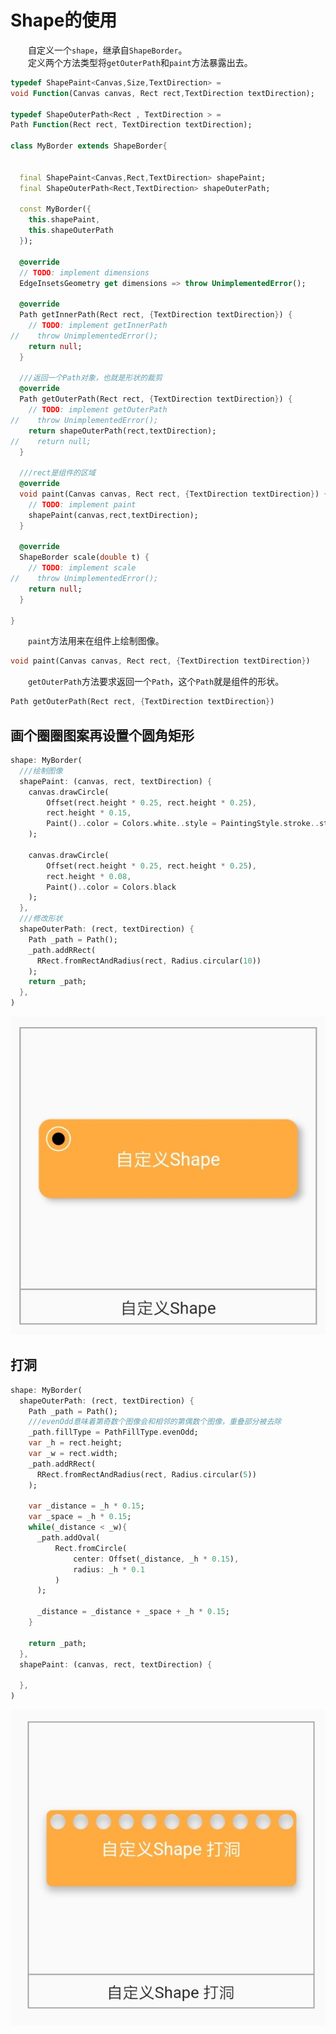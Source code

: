 # Shape的使用
&emsp;&emsp;自定义一个```shape```，继承自```ShapeBorder```。  
&emsp;&emsp;定义两个方法类型将```getOuterPath```和```paint```方法暴露出去。  

```dart
typedef ShapePaint<Canvas,Size,TextDirection> =
void Function(Canvas canvas, Rect rect,TextDirection textDirection);

typedef ShapeOuterPath<Rect , TextDirection > =
Path Function(Rect rect, TextDirection textDirection);

class MyBorder extends ShapeBorder{


  final ShapePaint<Canvas,Rect,TextDirection> shapePaint;
  final ShapeOuterPath<Rect,TextDirection> shapeOuterPath;

  const MyBorder({
    this.shapePaint,
    this.shapeOuterPath
  });

  @override
  // TODO: implement dimensions
  EdgeInsetsGeometry get dimensions => throw UnimplementedError();

  @override
  Path getInnerPath(Rect rect, {TextDirection textDirection}) {
    // TODO: implement getInnerPath
//    throw UnimplementedError();
    return null;
  }

  ///返回一个Path对象，也就是形状的裁剪
  @override
  Path getOuterPath(Rect rect, {TextDirection textDirection}) {
    // TODO: implement getOuterPath
//    throw UnimplementedError();
    return shapeOuterPath(rect,textDirection);
//    return null;
  }

  ///rect是组件的区域
  @override
  void paint(Canvas canvas, Rect rect, {TextDirection textDirection}) {
    // TODO: implement paint
    shapePaint(canvas,rect,textDirection);
  }

  @override
  ShapeBorder scale(double t) {
    // TODO: implement scale
//    throw UnimplementedError();
    return null;
  }

}

```

&emsp;&emsp;```paint```方法用来在组件上绘制图像。  
```dart
void paint(Canvas canvas, Rect rect, {TextDirection textDirection})
```

&emsp;&emsp;```getOuterPath```方法要求返回一个```Path```，这个```Path```就是组件的形状。   
```dart
Path getOuterPath(Rect rect, {TextDirection textDirection})
```

## 画个圈圈图案再设置个圆角矩形
```dart
shape: MyBorder(
  ///绘制图像
  shapePaint: (canvas, rect, textDirection) {
    canvas.drawCircle(
        Offset(rect.height * 0.25, rect.height * 0.25),
        rect.height * 0.15,
        Paint()..color = Colors.white..style = PaintingStyle.stroke..strokeWidth = 1
    );

    canvas.drawCircle(
        Offset(rect.height * 0.25, rect.height * 0.25),
        rect.height * 0.08,
        Paint()..color = Colors.black
    );
  },
  ///修改形状
  shapeOuterPath: (rect, textDirection) {
    Path _path = Path();
    _path.addRRect(
      RRect.fromRectAndRadius(rect, Radius.circular(10))
    );
    return _path;
  },
)
```
![图片示例](https://github.com/gneL1/Flutter-/blob/master/%E8%87%AA%E5%AE%9A%E4%B9%89%E8%A7%86%E5%9B%BE/photos/Shape/shape_01.jpg)

## 打洞
```dart
shape: MyBorder(
  shapeOuterPath: (rect, textDirection) {
    Path _path = Path();
    ///evenOdd意味着第奇数个图像会和相邻的第偶数个图像，重叠部分被去除
    _path.fillType = PathFillType.evenOdd;
    var _h = rect.height;
    var _w = rect.width;
    _path.addRRect(
      RRect.fromRectAndRadius(rect, Radius.circular(5))
    );

    var _distance = _h * 0.15;
    var _space = _h * 0.15;
    while(_distance < _w){
      _path.addOval(
          Rect.fromCircle(
              center: Offset(_distance, _h * 0.15),
              radius: _h * 0.1
          )
      );

      _distance = _distance + _space + _h * 0.15;
    }

    return _path;
  },
  shapePaint: (canvas, rect, textDirection) {

  },
)
```
![图片示例](https://github.com/gneL1/Flutter-/blob/master/%E8%87%AA%E5%AE%9A%E4%B9%89%E8%A7%86%E5%9B%BE/photos/Shape/shape_02.jpg)
